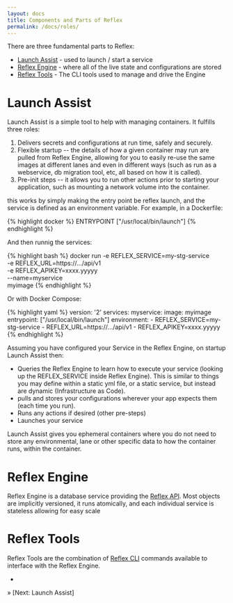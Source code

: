 ```yaml
---
layout: docs
title: Components and Parts of Reflex
permalink: /docs/roles/
---
```


There are three fundamental parts to Reflex:

* [Launch Assist](#launch-assist) - used to launch / start a service
* [Reflex Engine](#reflex-engine) - where all of the live state and configurations are stored
* [Reflex Tools](#reflex-tools) - The CLI tools used to manage and drive the Engine

# Launch Assist

Launch Assist is a simple tool to help with managing containers.  It fulfills three roles:
1. Delivers secrets and configurations at run time, safely and securely.
2. Flexible startup -- the details of how a given container may run are pulled from Reflex Engine, allowing for you to easily re-use the same images at different lanes and even in different ways (such as run as a webservice, db migration tool, etc, all based on how it is called).
3. Pre-init steps -- it allows you to run other actions prior to starting your application, such as mounting a network volume into the container.

this works by simply making the entry point be reflex launch, and the service is defined as an environment variable.  For example, in a Dockerfile:

{% highlight docker %}
ENTRYPOINT ["/usr/local/bin/launch"]
{% endhighlight %}

And then runnig the services:

{% highlight bash %}
docker run -e REFLEX_SERVICE=my-stg-service \
           -e REFLEX_URL=https://.../api/v1 \
           -e REFLEX_APIKEY=xxxx.yyyyy \
           --name=myservice \
           myimage
{% endhighlight %}

Or with Docker Compose:

{% highlight yaml %}
version: '2'
services:
  myservice:
    image: myimage
    entrypoint: ["/usr/local/bin/launch"]
    environment:
      - REFLEX_SERVICE=my-stg-service
      - REFLEX_URL=https://.../api/v1
      - REFLEX_APIKEY=xxxx.yyyyy
{% endhighlight %}

Assuming you have configured your Service in the Reflex Engine, on startup Launch Assist then:

* Queries the Reflex Engine to learn how to execute your service (looking up the REFLEX_SERVICE inside Reflex Engine).  This is similar to things you may define within a static yml file, or a static service, but instead are dynamic (Infrastructure as Code).
* pulls and stores your configurations wherever your app expects them (each time you run).
* Runs any actions if desired (other pre-steps)
* Launches your service

Launch Assist gives you ephemeral containers where you do not need to store any environmental, lane or other specific data to how the container runs, within the container.

# Reflex Engine

Reflex Engine is a database service providing the [Reflex API](/docs/api/). Most objects are implicitly versioned, it runs atomically, and each individual service is stateless allowing for easy scale

# Reflex Tools

Reflex Tools are the combination of [Reflex CLI](/docs/cli/) commands available to interface with the Reflex Engine.

-

&raquo; [Next: Launch Assist]
